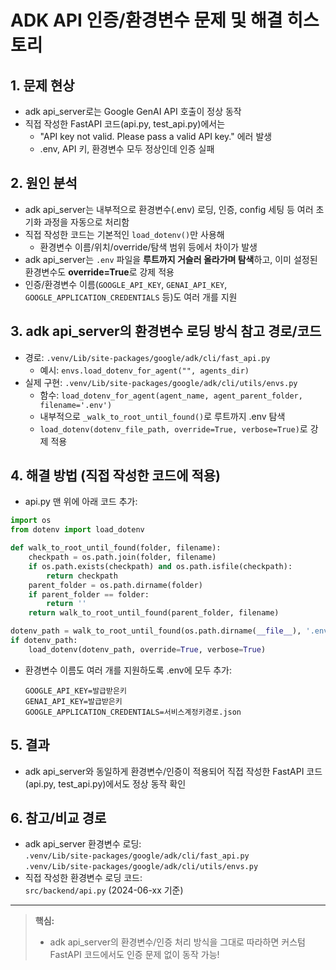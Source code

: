 # ADK API 인증/환경변수 문제 및 해결 히스토리

## 1. 문제 현상
- adk api_server로는 Google GenAI API 호출이 정상 동작
- 직접 작성한 FastAPI 코드(api.py, test_api.py)에서는
  - "API key not valid. Please pass a valid API key." 에러 발생
  - .env, API 키, 환경변수 모두 정상인데 인증 실패

## 2. 원인 분석
- adk api_server는 내부적으로 환경변수(.env) 로딩, 인증, config 세팅 등
  여러 초기화 과정을 자동으로 처리함
- 직접 작성한 코드는 기본적인 `load_dotenv()`만 사용해
  - 환경변수 이름/위치/override/탐색 범위 등에서 차이가 발생
- adk api_server는 `.env` 파일을 **루트까지 거슬러 올라가며 탐색**하고,
  이미 설정된 환경변수도 **override=True**로 강제 적용
- 인증/환경변수 이름(`GOOGLE_API_KEY`, `GENAI_API_KEY`, `GOOGLE_APPLICATION_CREDENTIALS` 등)도
  여러 개를 지원

## 3. adk api_server의 환경변수 로딩 방식 참고 경로/코드
- 경로: `.venv/Lib/site-packages/google/adk/cli/fast_api.py`
  - 예시: `envs.load_dotenv_for_agent("", agents_dir)`
- 실제 구현: `.venv/Lib/site-packages/google/adk/cli/utils/envs.py`
  - 함수: `load_dotenv_for_agent(agent_name, agent_parent_folder, filename='.env')`
  - 내부적으로 `_walk_to_root_until_found()`로 루트까지 .env 탐색
  - `load_dotenv(dotenv_file_path, override=True, verbose=True)`로 강제 적용

## 4. 해결 방법 (직접 작성한 코드에 적용)
- api.py 맨 위에 아래 코드 추가:

```python
import os
from dotenv import load_dotenv

def walk_to_root_until_found(folder, filename):
    checkpath = os.path.join(folder, filename)
    if os.path.exists(checkpath) and os.path.isfile(checkpath):
        return checkpath
    parent_folder = os.path.dirname(folder)
    if parent_folder == folder:
        return ''
    return walk_to_root_until_found(parent_folder, filename)

dotenv_path = walk_to_root_until_found(os.path.dirname(__file__), '.env')
if dotenv_path:
    load_dotenv(dotenv_path, override=True, verbose=True)
```
- 환경변수 이름도 여러 개를 지원하도록 .env에 모두 추가:
  ```
  GOOGLE_API_KEY=발급받은키
  GENAI_API_KEY=발급받은키
  GOOGLE_APPLICATION_CREDENTIALS=서비스계정키경로.json
  ```

## 5. 결과
- adk api_server와 동일하게 환경변수/인증이 적용되어
  직접 작성한 FastAPI 코드(api.py, test_api.py)에서도 정상 동작 확인

## 6. 참고/비교 경로
- adk api_server 환경변수 로딩:  
  `.venv/Lib/site-packages/google/adk/cli/fast_api.py`  
  `.venv/Lib/site-packages/google/adk/cli/utils/envs.py`
- 직접 작성한 환경변수 로딩 코드:  
  `src/backend/api.py` (2024-06-xx 기준)

---

> **핵심:**
> - adk api_server의 환경변수/인증 처리 방식을 그대로 따라하면
>   커스텀 FastAPI 코드에서도 인증 문제 없이 동작 가능! 